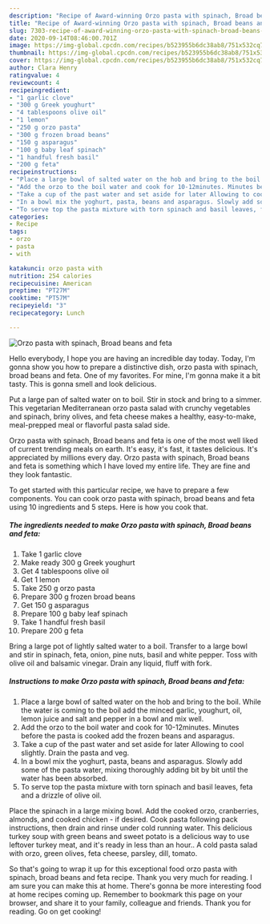```yaml
---
description: "Recipe of Award-winning Orzo pasta with spinach, Broad beans and feta"
title: "Recipe of Award-winning Orzo pasta with spinach, Broad beans and feta"
slug: 7303-recipe-of-award-winning-orzo-pasta-with-spinach-broad-beans-and-feta
date: 2020-09-14T08:46:00.701Z
image: https://img-global.cpcdn.com/recipes/b523955b6dc38ab8/751x532cq70/orzo-pasta-with-spinach-broad-beans-and-feta-recipe-main-photo.jpg
thumbnail: https://img-global.cpcdn.com/recipes/b523955b6dc38ab8/751x532cq70/orzo-pasta-with-spinach-broad-beans-and-feta-recipe-main-photo.jpg
cover: https://img-global.cpcdn.com/recipes/b523955b6dc38ab8/751x532cq70/orzo-pasta-with-spinach-broad-beans-and-feta-recipe-main-photo.jpg
author: Clara Henry
ratingvalue: 4
reviewcount: 4
recipeingredient:
- "1 garlic clove"
- "300 g Greek youghurt"
- "4 tablespoons olive oil"
- "1 lemon"
- "250 g orzo pasta"
- "300 g frozen broad beans"
- "150 g asparagus"
- "100 g baby leaf spinach"
- "1 handful fresh basil"
- "200 g feta"
recipeinstructions:
- "Place a large bowl of salted water on the hob and bring to the boil. While the water is coming to the boil add the minced garlic, youghurt, oil, lemon juice and salt and pepper in a bowl and mix well."
- "Add the orzo to the boil water and cook for 10-12minutes. Minutes before the pasta is cooked add the frozen beans and asparagus."
- "Take a cup of the past water and set aside for later Allowing to cool slightly. Drain the pasta and veg."
- "In a bowl mix the yoghurt, pasta, beans and asparagus. Slowly add some of the pasta water, mixing thoroughly adding bit by bit until the water has been absorbed."
- "To serve top the pasta mixture with torn spinach and basil leaves, feta and a drizzle of olive oil."
categories:
- Recipe
tags:
- orzo
- pasta
- with

katakunci: orzo pasta with 
nutrition: 254 calories
recipecuisine: American
preptime: "PT27M"
cooktime: "PT57M"
recipeyield: "3"
recipecategory: Lunch

---
```



![Orzo pasta with spinach, Broad beans and feta](https://img-global.cpcdn.com/recipes/b523955b6dc38ab8/751x532cq70/orzo-pasta-with-spinach-broad-beans-and-feta-recipe-main-photo.jpg)

Hello everybody, I hope you are having an incredible day today. Today, I'm gonna show you how to prepare a distinctive dish, orzo pasta with spinach, broad beans and feta. One of my favorites. For mine, I'm gonna make it a bit tasty. This is gonna smell and look delicious.

Put a large pan of salted water on to boil. Stir in stock and bring to a simmer. This vegetarian Mediterranean orzo pasta salad with crunchy vegetables and spinach, briny olives, and feta cheese makes a healthy, easy-to-make, meal-prepped meal or flavorful pasta salad side.

Orzo pasta with spinach, Broad beans and feta is one of the most well liked of current trending meals on earth. It's easy, it's fast, it tastes delicious. It's appreciated by millions every day. Orzo pasta with spinach, Broad beans and feta is something which I have loved my entire life. They are fine and they look fantastic.


To get started with this particular recipe, we have to prepare a few components. You can cook orzo pasta with spinach, broad beans and feta using 10 ingredients and 5 steps. Here is how you cook that.

<!--inarticleads1-->

##### The ingredients needed to make Orzo pasta with spinach, Broad beans and feta:

1. Take 1 garlic clove
1. Make ready 300 g Greek youghurt
1. Get 4 tablespoons olive oil
1. Get 1 lemon
1. Take 250 g orzo pasta
1. Prepare 300 g frozen broad beans
1. Get 150 g asparagus
1. Prepare 100 g baby leaf spinach
1. Take 1 handful fresh basil
1. Prepare 200 g feta


Bring a large pot of lightly salted water to a boil. Transfer to a large bowl and stir in spinach, feta, onion, pine nuts, basil and white pepper. Toss with olive oil and balsamic vinegar. Drain any liquid, fluff with fork. 

<!--inarticleads2-->

##### Instructions to make Orzo pasta with spinach, Broad beans and feta:

1. Place a large bowl of salted water on the hob and bring to the boil. While the water is coming to the boil add the minced garlic, youghurt, oil, lemon juice and salt and pepper in a bowl and mix well.
1. Add the orzo to the boil water and cook for 10-12minutes. Minutes before the pasta is cooked add the frozen beans and asparagus.
1. Take a cup of the past water and set aside for later Allowing to cool slightly. Drain the pasta and veg.
1. In a bowl mix the yoghurt, pasta, beans and asparagus. Slowly add some of the pasta water, mixing thoroughly adding bit by bit until the water has been absorbed.
1. To serve top the pasta mixture with torn spinach and basil leaves, feta and a drizzle of olive oil.


Place the spinach in a large mixing bowl. Add the cooked orzo, cranberries, almonds, and cooked chicken - if desired. Cook pasta following pack instructions, then drain and rinse under cold running water. This delicious turkey soup with green beans and sweet potato is a delicious way to use leftover turkey meat, and it&#39;s ready in less than an hour.. A cold pasta salad with orzo, green olives, feta cheese, parsley, dill, tomato. 

So that's going to wrap it up for this exceptional food orzo pasta with spinach, broad beans and feta recipe. Thank you very much for reading. I am sure you can make this at home. There's gonna be more interesting food at home recipes coming up. Remember to bookmark this page on your browser, and share it to your family, colleague and friends. Thank you for reading. Go on get cooking!
